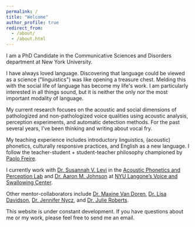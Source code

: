 ```yaml
---
permalink: /
title: "Welcome"
author_profile: true
redirect_from: 
  - /about/
  - /about.html
---
```


I am a PhD Candidate in the Communicative Sciences and Disorders department at New York University. 

I have always loved language. Discovering that language could be viewed as a science ("linguistics") was like opening a treasure chest. Melding this with the social life of language has become my life's work. I am particularly interested in all things sound, but it is neither the only nor the most important modality of language.

My current research focuses on the acoustic and social dimensions of pathologized and non-pathologized voice qualities using acoustic analysis, perception experiments, and automatic detection methods. For the past several years, I've been thinking and writing about vocal fry.

My teaching experience includes introductory linguistics, (acoustic) phonetics, culturally responsive practices, and English as a new language. I follow the teacher-student + student-teacher philosophy championed by [Paolo Freire](https://en.wikipedia.org/wiki/Paulo_Freire).

I currently work with [Dr. Susannah V. Levi](https://wp.nyu.edu/levi/) in the [Acoustic Phonetics and Perception Lab](https://wp.nyu.edu/appl/) and [Dr. Aaron M. Johnson](https://www.voicescientist.com/) at [NYU Langone’s Voice and Swallowing Center](https://nyulangone.org/care-services/voice-center?cid=sem_google&sem_campaign_id=22139905662&sem_ad_group_id=&sem_creative_id=&gad_source=1&gad_campaignid=22716220022&gbraid=0AAAAAC9qk2tWTmFTVtXetNoNXKP4QpeV3&gclid=Cj0KCQjwhafEBhCcARIsAEGZEKJ7QbzHtxACQuBHZcp0e7Bxcy-2hEIAcj2NorNVm1JPbXTdytL-WPEaAjcAEALw_wcB).

Other mentor-collaborators include [Dr. Maxine Van Doren](https://sites.google.com/ucsd.edu/maxinevandoren/about?authuser=0), [Dr. Lisa Davidson](https://wp.nyu.edu/lisa_davidson/), [Dr. Jennifer Nycz](https://www.jennifernycz.com/), and [Dr. Julie Roberts](https://www.linkedin.com/in/julie-roberts-a3910a59?original_referer=https%3A%2F%2Fwww.google.com%2F). 

This website is under constant development. If you have questions about me or my work, please feel free to send me an email.